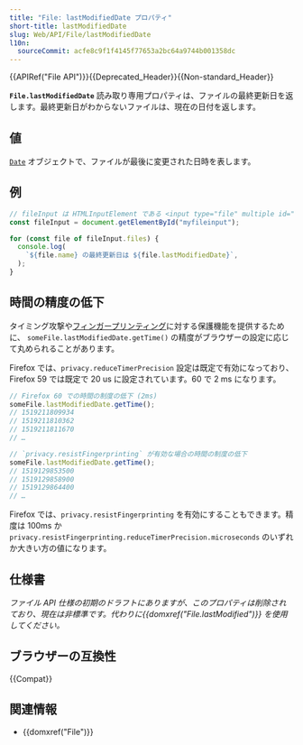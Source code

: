 ```yaml
---
title: "File: lastModifiedDate プロパティ"
short-title: lastModifiedDate
slug: Web/API/File/lastModifiedDate
l10n:
  sourceCommit: acfe8c9f1f4145f77653a2bc64a9744b001358dc
---
```


{{APIRef("File API")}}{{Deprecated_Header}}{{Non-standard_Header}}

**`File.lastModifiedDate`** 読み取り専用プロパティは、ファイルの最終更新日を返します。最終更新日がわからないファイルは、現在の日付を返します。

## 値

[`Date`](/ja/docs/Web/JavaScript/Reference/Global_Objects/Date) オブジェクトで、ファイルが最後に変更された日時を表します。

## 例

```js
// fileInput は HTMLInputElement である <input type="file" multiple id="myfileinput">
const fileInput = document.getElementById("myfileinput");

for (const file of fileInput.files) {
  console.log(
    `${file.name} の最終更新日は ${file.lastModifiedDate}`,
  );
}
```

## 時間の精度の低下

タイミング攻撃や[フィンガープリンティング](/ja/docs/Glossary/Fingerprinting)に対する保護機能を提供するために、 `someFile.lastModifiedDate.getTime()` の精度がブラウザーの設定に応じて丸められることがあります。

Firefox では、`privacy.reduceTimerPrecision` 設定は既定で有効になっており、 Firefox 59 では既定で 20 us に設定されています。60 で 2 ms になります。

```js
// Firefox 60 での時間の制度の低下 (2ms)
someFile.lastModifiedDate.getTime();
// 1519211809934
// 1519211810362
// 1519211811670
// …

// `privacy.resistFingerprinting` が有効な場合の時間の制度の低下
someFile.lastModifiedDate.getTime();
// 1519129853500
// 1519129858900
// 1519129864400
// …
```

Firefox では、`privacy.resistFingerprinting` を有効にすることもできます。精度は 100ms か `privacy.resistFingerprinting.reduceTimerPrecision.microseconds` のいずれか大きい方の値になります。

## 仕様書

_ファイル API 仕様の初期のドラフトにありますが、このプロパティは削除されており、現在は非標準です。代わりに{{domxref("File.lastModified")}} を使用してください。_

## ブラウザーの互換性

{{Compat}}

## 関連情報

- {{domxref("File")}}
